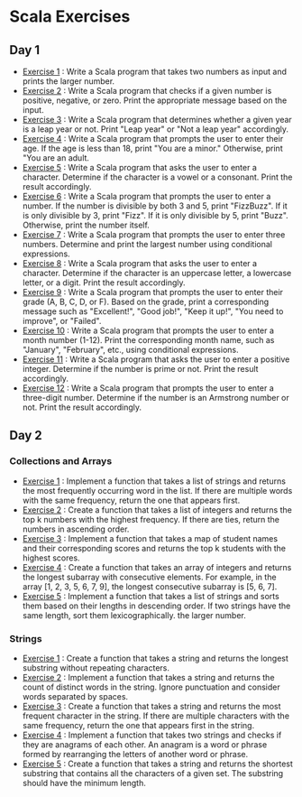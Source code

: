 # Scala Exercises

## Day 1

- [Exercise 1](First_Session/ex_ONE/src/Main.scala) : Write a Scala program that takes two numbers as input and prints the larger number.
- [Exercise 2](First_Session/ex_TWO/src/Main.scala) : Write a Scala program that checks if a given number is positive, negative, or zero. Print the appropriate message based on the input.
- [Exercise 3](First_Session/ex_THREE/src/Main.scala) : Write a Scala program that determines whether a given year is a leap year or not. Print "Leap year" or "Not a leap year" accordingly.
- [Exercise 4](First_Session/ex_FOUR/src/Main.scala) : Write a Scala program that prompts the user to enter their age. If the age is less than 18, print "You are a minor." Otherwise, print "You are an adult.
- [Exercise 5](First_Session/ex_FIVE/src/Main.scala) : Write a Scala program that asks the user to enter a character. Determine if the character is a vowel or a consonant. Print the result accordingly.
- [Exercise 6](First_Session/ex_SIX/src/Main.scala) : Write a Scala program that prompts the user to enter a number. If the number is divisible by both 3 and 5, print "FizzBuzz". If it is only divisible by 3, print "Fizz". If it is only divisible by 5, print "Buzz". Otherwise, print the number itself.
- [Exercise 7](First_Session/ex_SEVEN/src/Main.scala) : Write a Scala program that prompts the user to enter three numbers. Determine and print the largest number using conditional expressions.
- [Exercise 8](First_Session/ex_EIGHT/src/Main.scala) : Write a Scala program that asks the user to enter a character. Determine if the character is an uppercase letter, a lowercase letter, or a digit. Print the result accordingly.
- [Exercise 9](First_Session/ex_NINE/src/Main.scala) : Write a Scala program that prompts the user to enter their grade (A, B, C, D, or F). Based on the grade, print a corresponding message such as "Excellent!", "Good job!", "Keep it up!", "You need to improve", or "Failed".
- [Exercise 10](First_Session/ex_TEN/src/Main.scala) : Write a Scala program that prompts the user to enter a month number (1-12). Print the corresponding month name, such as "January", "February", etc., using conditional expressions.
- [Exercise 11](First_Session/ex_ELEVEN/src/Main.scala) : Write a Scala program that asks the user to enter a positive integer. Determine if the number is prime or not. Print the result accordingly.
- [Exercise 12](First_Session/ex_TWELVE/src/Main.scala) : Write a Scala program that prompts the user to enter a three-digit number. Determine if the number is an Armstrong number or not. Print the result accordingly.


## Day 2
  ### Collections and Arrays
- [Exercise 1](Second_Session/ex_ONE/ExOne.scala) : Implement a function that takes a list of strings and returns the most frequently occurring word in the list. If there are multiple words with the same frequency, return the one that appears first.
- [Exercise 2](Second_Session/ex_TWO/ExTwo.scala) : Create a function that takes a list of integers and returns the top k numbers with the highest frequency. If there are ties, return the numbers in ascending order.
- [Exercise 3](Second_Session/ex_THREE/ExThree.scala) : Implement a function that takes a map of student names and their corresponding scores and returns the top k students with the highest scores.
- [Exercise 4](Second_Session/ex_FOUR/ExFour.scala) : Create a function that takes an array of integers and returns the longest subarray with consecutive elements. For example, in the array [1, 2, 3, 5, 6, 7, 9], the longest consecutive subarray is [5, 6, 7].
- [Exercise 5](Second_Session/ex_FIVE/ExFive.scala) : Implement a function that takes a list of strings and sorts them based on their lengths in descending order. If two strings have the same length, sort them lexicographically. the larger number. 
### Strings
- [Exercise 1](Second_Session/ex_SIX/ExSix.scala) : Create a function that takes a string and returns the longest substring without repeating characters.
- [Exercise 2](Second_Session/ex_SEVEN/ExSeven.scala) : Implement a function that takes a string and returns the count of distinct words in the string. Ignore punctuation and consider words separated by spaces.
- [Exercise 3](Second_Session/ex_EIGHT/ExEight.scala) : Create a function that takes a string and returns the most frequent character in the string. If there are multiple characters with the same frequency, return the one that appears first in the string.
- [Exercise 4](Second_Session/ex_NINE/ExNine.scala) : Implement a function that takes two strings and checks if they are anagrams of each other. An anagram is a word or phrase formed by rearranging the letters of another word or phrase.
- [Exercise 5](Second_Session/ex_TEN/ExTen.scala) : Create a function that takes a string and returns the shortest substring that contains all the characters of a given set. The substring should have the minimum length.
